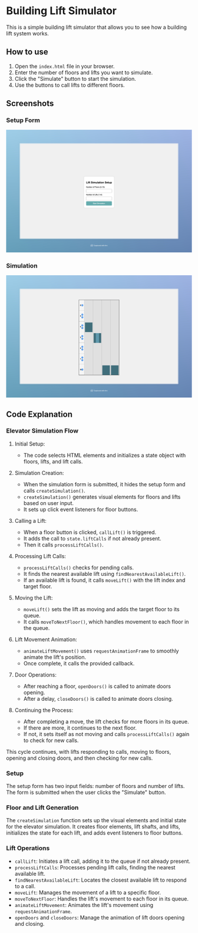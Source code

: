 # Building Lift Simulator

This is a simple building lift simulator that allows you to see how a building lift system works.

## How to use

1. Open the `index.html` file in your browser.
2. Enter the number of floors and lifts you want to simulate.
3. Click the "Simulate" button to start the simulation.
4. Use the buttons to call lifts to different floors.

## Screenshots

### Setup Form

![Setup Form](setup-form.jpeg)

### Simulation

![Simulation](lift-simulation.jpeg)

## Code Explanation

### Elevator Simulation Flow

1. Initial Setup:

   - The code selects HTML elements and initializes a state object with floors, lifts, and lift calls.

2. Simulation Creation:

   - When the simulation form is submitted, it hides the setup form and calls `createSimulation()`.
   - `createSimulation()` generates visual elements for floors and lifts based on user input.
   - It sets up click event listeners for floor buttons.

3. Calling a Lift:

   - When a floor button is clicked, `callLift()` is triggered.
   - It adds the call to `state.liftCalls` if not already present.
   - Then it calls `processLiftCalls()`.

4. Processing Lift Calls:

   - `processLiftCalls()` checks for pending calls.
   - It finds the nearest available lift using `findNearestAvailableLift()`.
   - If an available lift is found, it calls `moveLift()` with the lift index and target floor.

5. Moving the Lift:

   - `moveLift()` sets the lift as moving and adds the target floor to its queue.
   - It calls `moveToNextFloor()`, which handles movement to each floor in the queue.

6. Lift Movement Animation:

   - `animateLiftMovement()` uses `requestAnimationFrame` to smoothly animate the lift's position.
   - Once complete, it calls the provided callback.

7. Door Operations:

   - After reaching a floor, `openDoors()` is called to animate doors opening.
   - After a delay, `closeDoors()` is called to animate doors closing.

8. Continuing the Process:
   - After completing a move, the lift checks for more floors in its queue.
   - If there are more, it continues to the next floor.
   - If not, it sets itself as not moving and calls `processLiftCalls()` again to check for new calls.

This cycle continues, with lifts responding to calls, moving to floors, opening and closing doors, and then checking for new calls.

### Setup

The setup form has two input fields: number of floors and number of lifts. The form is submitted when the user clicks the "Simulate" button.

### Floor and Lift Generation

The `createSimulation` function sets up the visual elements and initial state for the elevator simulation. It creates floor elements, lift shafts, and lifts, initializes the state for each lift, and adds event listeners to floor buttons.

### Lift Operations

- `callLift`: Initiates a lift call, adding it to the queue if not already present.
- `processLiftCalls`: Processes pending lift calls, finding the nearest available lift.
- `findNearestAvailableLift`: Locates the closest available lift to respond to a call.
- `moveLift`: Manages the movement of a lift to a specific floor.
- `moveToNextFloor`: Handles the lift's movement to each floor in its queue.
- `animateLiftMovement`: Animates the lift's movement using `requestAnimationFrame`.
- `openDoors` and `closeDoors`: Manage the animation of lift doors opening and closing.
